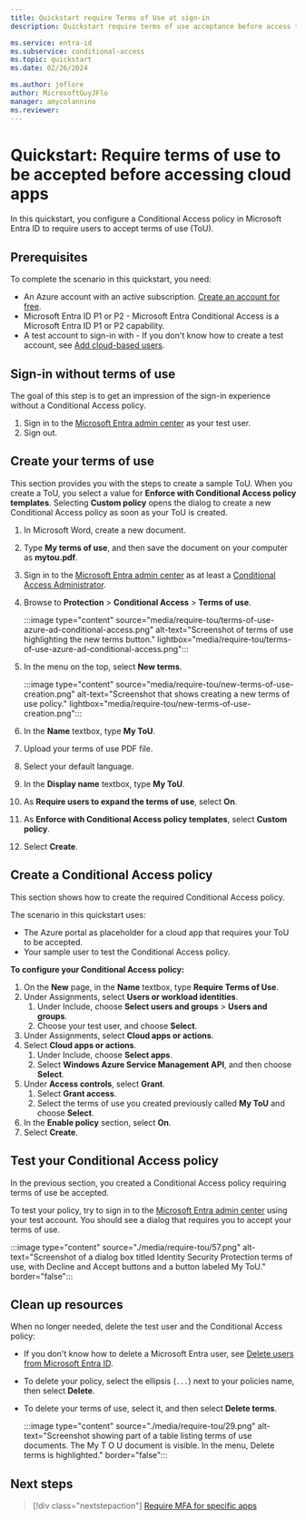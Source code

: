 ```yaml
---
title: Quickstart require Terms of Use at sign-in
description: Quickstart require terms of use acceptance before access to selected cloud apps is granted with Microsoft Entra Conditional Access.

ms.service: entra-id
ms.subservice: conditional-access
ms.topic: quickstart
ms.date: 02/26/2024

ms.author: joflore
author: MicrosoftGuyJFlo
manager: amycolannino
ms.reviewer: 
---
```

# Quickstart: Require terms of use to be accepted before accessing cloud apps

In this quickstart, you configure a Conditional Access policy in Microsoft Entra ID to require users to accept terms of use (ToU). 

## Prerequisites

To complete the scenario in this quickstart, you need:

- An Azure account with an active subscription. [Create an account for free](https://azure.microsoft.com/free/?WT.mc_id=A261C142F).
- Microsoft Entra ID P1 or P2 - Microsoft Entra Conditional Access is a Microsoft Entra ID P1 or P2 capability.
- A test account to sign-in with - If you don't know how to create a test account, see [Add cloud-based users](~/fundamentals/add-users.md#add-a-new-user).

## Sign-in without terms of use

The goal of this step is to get an impression of the sign-in experience without a Conditional Access policy.

1. Sign in to the [Microsoft Entra admin center](https://entra.microsoft.com) as your test user.
1. Sign out.

## Create your terms of use

This section provides you with the steps to create a sample ToU. When you create a ToU, you select a value for **Enforce with Conditional Access policy templates**. Selecting **Custom policy** opens the dialog to create a new Conditional Access policy as soon as your ToU is created.

1. In Microsoft Word, create a new document.
1. Type **My terms of use**, and then save the document on your computer as **mytou.pdf**.
1. Sign in to the [Microsoft Entra admin center](https://entra.microsoft.com) as at least a [Conditional Access Administrator](~/identity/role-based-access-control/permissions-reference.md#conditional-access-administrator).
1. Browse to **Protection** > **Conditional Access** > **Terms of use**.

   :::image type="content" source="media/require-tou/terms-of-use-azure-ad-conditional-access.png" alt-text="Screenshot of terms of use highlighting the new terms button." lightbox="media/require-tou/terms-of-use-azure-ad-conditional-access.png":::

1. In the menu on the top, select **New terms**.

   :::image type="content" source="media/require-tou/new-terms-of-use-creation.png" alt-text="Screenshot that shows creating a new terms of use policy." lightbox="media/require-tou/new-terms-of-use-creation.png":::

1. In the **Name** textbox, type **My ToU**.
1. Upload your terms of use PDF file.
1. Select your default language.
1. In the **Display name** textbox, type **My ToU**.
1. As **Require users to expand the terms of use**, select **On**.
1. As **Enforce with Conditional Access policy templates**, select **Custom policy**.
1. Select **Create**.

## Create a Conditional Access policy

This section shows how to create the required Conditional Access policy. 

The scenario in this quickstart uses:

- The Azure portal as placeholder for a cloud app that requires your ToU to be accepted. 
- Your sample user to test the Conditional Access policy.  

**To configure your Conditional Access policy:**

1. On the **New** page, in the **Name** textbox, type **Require Terms of Use**.
1. Under Assignments, select **Users or workload identities**.
   1. Under Include, choose **Select users and groups** > **Users and groups**.
   1. Choose your test user, and choose **Select**.
1. Under Assignments, select **Cloud apps or actions**.
1. Select **Cloud apps or actions**.
   1. Under Include, choose **Select apps**.
   1. Select **Windows Azure Service Management API**, and then choose **Select**.
1. Under **Access controls**, select **Grant**.
   1. Select **Grant access**.
   1. Select the terms of use you created previously called **My ToU** and choose **Select**.
1. In the **Enable policy** section, select **On**.
1. Select **Create**.

## Test your Conditional Access policy

In the previous section, you created a Conditional Access policy requiring terms of use be accepted. 

To test your policy, try to sign in to the [Microsoft Entra admin center](https://entra.microsoft.com) using your test account. You should see a dialog that requires you to accept your terms of use.

:::image type="content" source="./media/require-tou/57.png" alt-text="Screenshot of a dialog box titled Identity Security Protection terms of use, with Decline and Accept buttons and a button labeled My ToU." border="false":::

## Clean up resources

When no longer needed, delete the test user and the Conditional Access policy:

- If you don't know how to delete a Microsoft Entra user, see [Delete users from Microsoft Entra ID](~/fundamentals/add-users.md#delete-a-user).
- To delete your policy, select the ellipsis (`...`) next to your policies name, then select **Delete**.
- To delete your terms of use, select it, and then select **Delete terms**.

    :::image type="content" source="./media/require-tou/29.png" alt-text="Screenshot showing part of a table listing terms of use documents. The My T O U document is visible. In the menu, Delete terms is highlighted." border="false":::

## Next steps

> [!div class="nextstepaction"]
> [Require MFA for specific apps](~/identity/authentication/tutorial-enable-azure-mfa.md)
